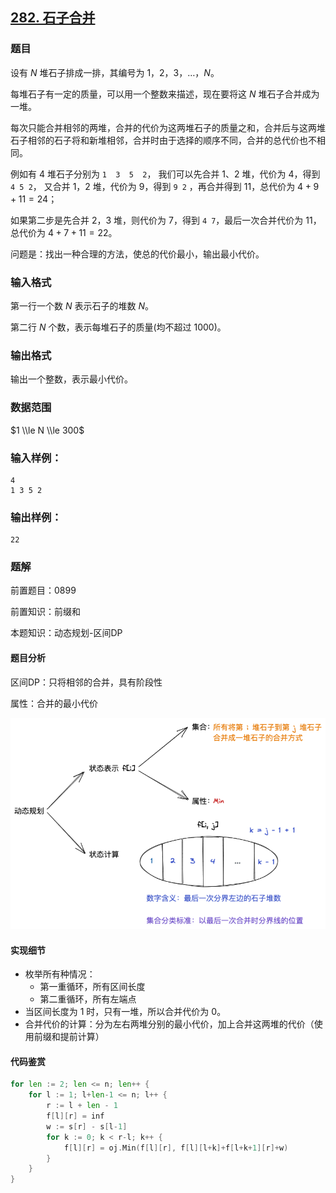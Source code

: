 ## [282\. 石子合并](https://www.acwing.com/problem/content/284/)

### 题目

设有 $N$ 堆石子排成一排，其编号为 $1，2，3，…，N$。

每堆石子有一定的质量，可以用一个整数来描述，现在要将这 $N$ 堆石子合并成为一堆。

每次只能合并相邻的两堆，合并的代价为这两堆石子的质量之和，合并后与这两堆石子相邻的石子将和新堆相邻，合并时由于选择的顺序不同，合并的总代价也不相同。

例如有 $4$ 堆石子分别为 `1  3  5  2`， 我们可以先合并 $1、2$ 堆，代价为 $4$，得到 `4 5 2`， 又合并 $1，2$ 堆，代价为 $9$，得到 `9 2` ，再合并得到 $11$，总代价为 $4+9+11=24$；

如果第二步是先合并 $2，3$ 堆，则代价为 $7$，得到 `4 7`，最后一次合并代价为 $11$，总代价为 $4+7+11=22$。

问题是：找出一种合理的方法，使总的代价最小，输出最小代价。

### 输入格式

第一行一个数 $N$ 表示石子的堆数 $N$。

第二行 $N$ 个数，表示每堆石子的质量(均不超过 $1000$)。

### 输出格式

输出一个整数，表示最小代价。

### 数据范围

$1 \\le N \\le 300$

### 输入样例：

```
4
1 3 5 2
```

### 输出样例：

```
22
```

### 题解

前置题目：0899

前置知识：前缀和

本题知识：动态规划-区间DP

#### 题目分析

区间DP：只将相邻的合并，具有阶段性

属性：合并的最小代价

![石子合并](https://raw.githubusercontent.com/luxcgo/imgs4md/master/img/%E7%9F%B3%E5%AD%90%E5%90%88%E5%B9%B6.png)

#### 实现细节

* 枚举所有种情况：
    * 第一重循环，所有区间长度
    * 第二重循环，所有左端点
* 当区间长度为 1 时，只有一堆，所以合并代价为 0。
* 合并代价的计算：分为左右两堆分别的最小代价，加上合并这两堆的代价（使用前缀和提前计算）

#### 代码鉴赏

```go
for len := 2; len <= n; len++ {
    for l := 1; l+len-1 <= n; l++ {
        r := l + len - 1
        f[l][r] = inf
        w := s[r] - s[l-1]
        for k := 0; k < r-l; k++ {
            f[l][r] = oj.Min(f[l][r], f[l][l+k]+f[l+k+1][r]+w)
        }
    }
}
```


